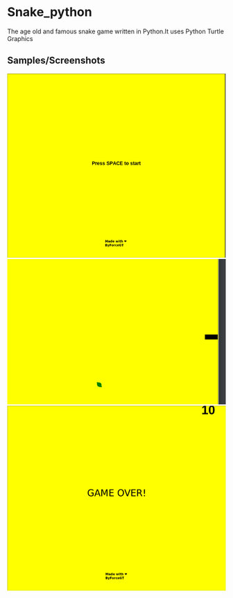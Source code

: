 # Snake_python
The age old and famous snake game written in Python.It uses Python Turtle Graphics

## Samples/Screenshots

![](python_snake_1.png)
![](python_snake_3.png)
![](python_snake_2.png)
